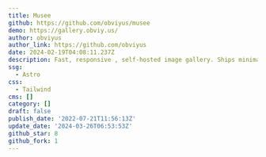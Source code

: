 ```yaml
---
title: Musee
github: https://github.com/obviyus/musee
demo: https://gallery.obviy.us/
author: obviyus
author_link: https://github.com/obviyus
date: 2024-02-19T04:08:11.237Z
description: Fast, responsive , self-hosted image gallery. Ships minimal JS to the client.
ssg:
  - Astro
css:
  - Tailwind
cms: []
category: []
draft: false
publish_date: '2022-07-21T11:56:13Z'
update_date: '2024-03-26T06:53:53Z'
github_star: 8
github_fork: 1
---
```

